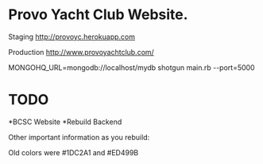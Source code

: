 Provo Yacht Club Website. 
==============

Staging
http://provoyc.herokuapp.com

Production
http://www.provoyachtclub.com/

MONGOHQ_URL=mongodb://localhost/mydb shotgun main.rb --port=5000

TODO
==============
*BCSC Website
*Rebuild Backend



Other important information as you rebuild:

Old colors were #1DC2A1 and #ED499B